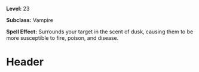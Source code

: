 <!-- TITLE: Spell: Scent Of Dusk -->
<!-- SUBTITLE:  -->

**Level:** 23

**Subclass:** Vampire

**Spell Effect:** Surrounds your target in the scent of dusk, causing them to be more susceptible to fire, poison, and disease.

# Header